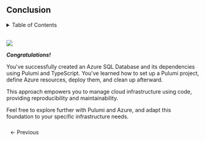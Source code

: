 ## Conclusion


<details markdown="block">
   <summary>Table of Contents</summary>


- [Introduction](https://bitquip.github.io/Azure-SQL/1_introduction)
- [Prerequisites](https://bitquip.github.io/Azure-SQL/2_prerequisites)
- [Setup](https://bitquip.github.io/Azure-SQL/3_setup)
- [Define](https://bitquip.github.io/Azure-SQL/4_define)
- [Deploy](https://bitquip.github.io/Azure-SQL/5_deploy)
- [Cleanup](https://bitquip.github.io/Azure-SQL/6_cleanup)
- [Conclusion](https://bitquip.github.io/Azure-SQL/7_conclusion)

</details>

<br>

<a href="url"><img src="https://i.kym-cdn.com/entries/icons/original/000/039/563/8675309.jpg" height="auto" style="border-radius:8%"></a>


***Congratulations!*** 

You've successfully created an Azure SQL Database and its dependencies using Pulumi and TypeScript. 
You've learned how to set up a Pulumi project, define Azure resources, deploy them, and clean up afterward. 

This approach empowers you to manage cloud infrastructure using code, providing reproducibility and maintainability.

Feel free to explore further with Pulumi and Azure, and adapt this foundation to your specific infrastructure needs.


<div style="display: flex; justify-content: space-between; align-items: center;">
    <a href="https://bitquip.github.io/Azure-SQL/6_cleanup" style="margin: 10px; text-decoration: none;">← Previous</a>
    <span style="margin: 10px;"></span>
</div>
